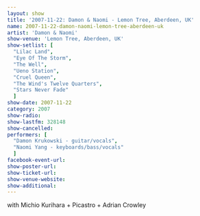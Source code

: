 ```yaml
---
layout: show
title: '2007-11-22: Damon & Naomi - Lemon Tree, Aberdeen, UK'
name: 2007-11-22-damon-naomi-lemon-tree-aberdeen-uk
artist: 'Damon & Naomi'
show-venue: 'Lemon Tree, Aberdeen, UK'
show-setlist: [
  "Lilac Land",
  "Eye Of The Storm",
  "The Well",
  "Ueno Station",
  "Cruel Queen",
  "The Wind's Twelve Quarters",
  "Stars Never Fade"
  ]
show-date: 2007-11-22
category: 2007
show-radio: 
show-lastfm: 328148
show-cancelled: 
performers: [
  "Damon Krukowski - guitar/vocals",
  "Naomi Yang - keyboards/bass/vocals"
  ]
facebook-event-url: 
show-poster-url: 
show-ticket-url: 
show-venue-website: 
show-additional: 
---
```


with Michio Kurihara + Picastro + Adrian Crowley
